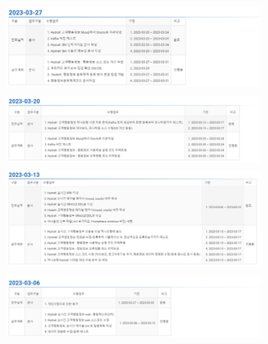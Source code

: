 ![Alt text](./img/image-5.png)

![Alt text](./img/image-6.png)

![Alt text](./img/image-7.png)

![Alt text](./img/image-8.png)
